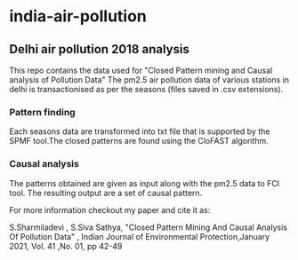 # india-air-pollution
## Delhi air pollution 2018 analysis
This repo contains the data used for "Closed Pattern mining and Causal analysis of Pollution Data"
The pm2.5 air pollution data of various stations in delhi is transactionised as per the seasons (files saved in .csv extensions).
### Pattern finding
Each seasons data are transformed into txt file that is supported by the SPMF tool.The closed patterns are found using the CloFAST algorithm.
### Causal analysis 
The patterns obtained are given as input along with the pm2.5 data to FCI tool. The resulting output are a set of causal pattern.

For more information checkout my paper and cite it as:

S.Sharmiladevi , S.Siva Sathya, "Closed Pattern Mining And Causal Analysis Of Pollution Data" , Indian Journal of Environmental Protection,January 2021, Vol. 41 ,No. 01, pp 42-49 
